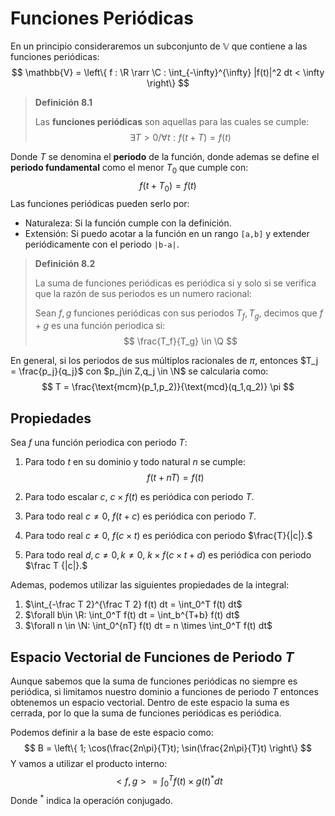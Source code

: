 # Funciones Periódicas

En un principio consideraremos un subconjunto de $\mathbb V$ que contiene a las funciones periódicas:
$$
\mathbb{V} = \left\{ 
f : \R \rarr \C : \int_{-\infty}^{\infty} |f(t)|^2 dt < \infty
\right\}
$$

> **Definición 8.1**
>
> Las **funciones periódicas** son aquellas para las cuales se cumple:
> $$
> \exists T \gt 0 /\forall t: f(t+T) = f(t)
> $$

Donde $T$ se denomina el **periodo** de la función, donde ademas se define el **periodo fundamental** como el menor $T_0$ que cumple con:
$$
f(t+T_0) = f(t)
$$
Las funciones periódicas pueden serlo por:

- Naturaleza: Si la función cumple con la definición.
- Extensión: Si puedo acotar a la función en un rango `[a,b]` y extender periódicamente con el periodo `|b-a|`.

> **Definición 8.2**
>
> La suma de funciones periódicas es periódica si y solo si se verifica que la razón de sus periodos es un numero racional:
>
> Sean $f,g$ funciones periódicas con sus periodos $T_f,T_g,$ decimos que $f+g$ es una función periodica si:
> $$
> \frac{T_f}{T_g} \in \Q
> $$

En general, si los periodos de sus múltiplos racionales de $\pi,$ entonces $T_j = \frac{p_j}{q_j}$ con $p_j\in Z,q_j \in \N$ se calcularia como:
$$
T = \frac{\text{mcm}(p_1,p_2)}{\text{mcd}(q_1,q_2)} \pi
$$

## Propiedades

Sea $f$ una función periodica con periodo $T$:

1. Para todo $t$ en su dominio y todo natural $n$ se cumple:
   $$
   f(t+ nT) = f(t)
   $$

2. Para todo escalar $c,$ $c\times f(t)$ es periódica con periodo $T.$

3. Para todo real $c\neq 0,$ $f(t+c)$ es periódica con periodo $T.$ 

4. Para todo real $c \neq 0,$ $f(c\times t)$ es periódica con periodo $\frac{T}{|c|}.$

5. Para todo real $d,c\neq 0,k\neq 0,$ $k\times f(c\times t + d)$ es periódica con periodo $\frac T {|c|}.$

Ademas, podemos utilizar las siguientes propiedades de la integral:

1. $\int_{-\frac T 2}^{\frac T 2} f(t) dt = \int_0^T f(t) dt$
2. $\forall b\in \R: \int_0^T f(t) dt = \int_b^{T+b} f(t) dt$
3. $\forall n \in \N: \int_0^{nT} f(t) dt = n \times \int_0^T f(t) dt$

## Espacio Vectorial de Funciones de Periodo $T$

Aunque sabemos que la suma de funciones periódicas no siempre es periódica, si limitamos nuestro dominio a funciones de periodo $T$ entonces obtenemos un espacio vectorial. Dentro de este espacio la suma es cerrada, por lo que la suma de funciones periódicas es periódica.

Podemos definir a la base de este espacio como:
$$
B = \left\{
1;
\cos(\frac{2n\pi}{T}t);
\sin(\frac{2n\pi}{T}t)
\right\}
$$
Y vamos a utilizar el producto interno:
$$
<f,g>= \int_0^T f(t) \times g(t)^* dt
$$
Donde $^*$ indica la operación conjugado.